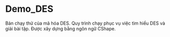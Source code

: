 # Demo_DES
Bản chạy thử của mã hóa DES. Quy trình chạy phục vụ việc tìm hiểu DES và giải bài tập. Được xây dựng bằng ngôn ngữ CShape.
